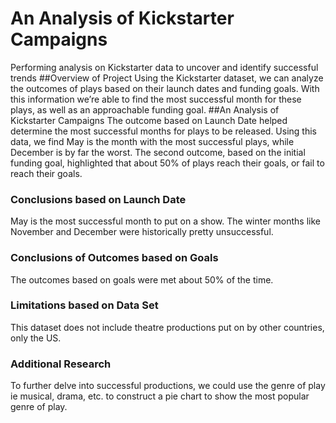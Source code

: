 # An Analysis of Kickstarter Campaigns
Performing analysis on Kickstarter data to uncover and identify successful trends
##Overview of Project
Using the Kickstarter dataset, we can analyze the outcomes of plays based on their launch dates and funding goals. With this information we’re able to find the most successful month for these plays, as well as an approachable funding goal.
##An Analysis of Kickstarter Campaigns
The outcome based on Launch Date helped determine the most successful months for plays to be released. Using this data, we find May is the month with the most successful plays, while December is by far the worst. The second outcome, based on the initial funding goal, highlighted that about 50% of plays reach their goals, or fail to reach their goals. 
### Conclusions based on Launch Date
May is the most successful month to put on a show. The winter months like November and December were historically pretty unsuccessful.
### Conclusions of Outcomes based on Goals
The outcomes based on goals were met about 50% of the time. 
### Limitations based on Data Set
This dataset does not include theatre productions put on by other countries, only the US.
### Additional Research
To further delve into successful productions, we could use the genre of play ie musical, drama, etc. to construct a pie chart to show the most popular genre of play. 
